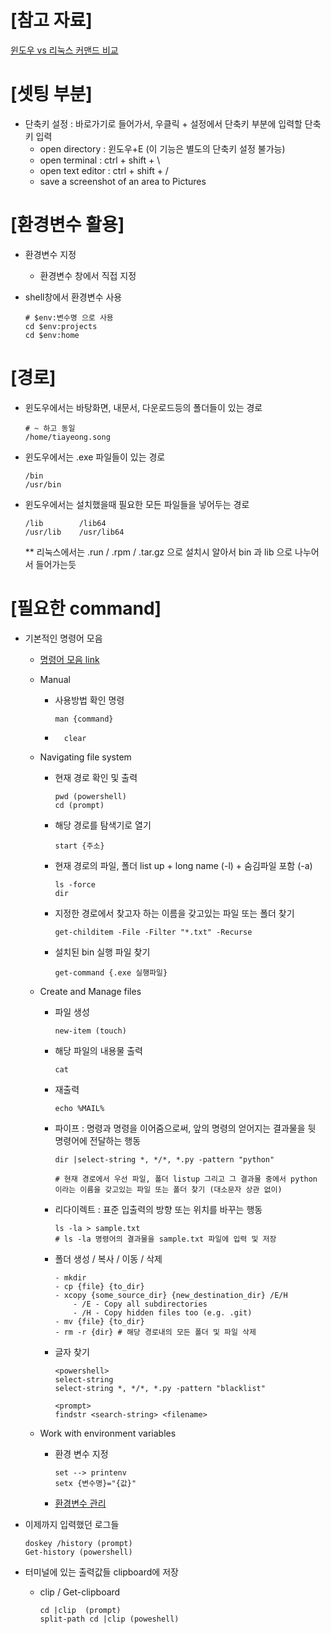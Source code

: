 
# [참고 자료]
[윈도우 vs 리눅스 커맨드 비교](https://velog.io/@seulgea/TIL-210830)

# [셋팅 부분]

    
- 단축키 설정 : 바로가기로 들어가서, 우클릭 + 설정에서 단축키 부분에 입력할 단축키 입력
    - open directory : 윈도우+E (이 기능은 별도의 단축키 설정 불가능)
    - open terminal : ctrl + shift + \
    - open text editor : ctrl + shift + /
    - save a screenshot of an area to Pictures

# [환경변수 활용]
- 환경변수 지정
    - 환경변수 창에서 직접 지정
    
- shell창에서 환경변수 사용
    ```
    # $env:변수명 으로 사용
    cd $env:projects
    cd $env:home
    ```


# [경로]
- 윈도우에서는 바탕화면, 내문서, 다운로드등의 폴더들이 있는 경로
    ```
    # ~ 하고 동일 
    /home/tiayeong.song
    ```
- 윈도우에서는 .exe 파일들이 있는 경로
    ```
    /bin
    /usr/bin
    ```
    
- 윈도우에서는 설치했을때 필요한 모든 파일들을 넣어두는 경로
    ```
    /lib        /lib64
    /usr/lib    /usr/lib64
    ```
    ** 리눅스에서는 .run / .rpm / .tar.gz 으로 설치시 알아서 bin 과 lib 으로 나누어서 들어가는듯






# [필요한 command]

- 기본적인 명령어 모음

    - [명령어 모음 link](https://dana-study-log.tistory.com/entry/Linux-%EB%A6%AC%EB%88%85%EC%8A%A4-%EB%AA%85%EB%A0%B9%EC%96%B4-%EB%AA%A8%EC%9D%8C#mv)

    - Manual
        - 사용방법 확인 명령
            ```
            man {command}
           ```
        - ```
            clear
            ```
    - Navigating file system
        - 현재 경로 확인 및 출력
            ```
            pwd (powershell) 
            cd (prompt)
            ```
        - 해당 경로를 탐색기로 열기
            ```
            start {주소}
            ```
        - 현재 경로의 파일, 폴더 list up + long name (-l) + 숨김파일 포함 (-a)
            ```
            ls -force
            dir
            ```
        - 지정한 경로에서 찾고자 하는 이름을 갖고있는 파일 또는 폴더 찾기
            ```
            get-childitem -File -Filter "*.txt" -Recurse
            ```
        - 설치된 bin 실행 파일 찾기
            ```
            get-command {.exe 실행파일}
            ```
    - Create and Manage files
        - 파일 생성
            ```
            new-item (touch)
            ```
        - 해당 파일의 내용물 출력
            ```
            cat
            ```
        - 재출력
            ```
            echo %MAIL%
            ```
        - 파이프 : 명령과 명령을 이어줌으로써, 앞의 명령의 얻어지는 결과물을 뒷 명령어에 전달하는 행동
            ```
            dir |select-string *, */*, *.py -pattern "python"
            
            # 현재 경로에서 우선 파일, 폴더 listup 그리고 그 결과물 중에서 python 이라는 이름을 갖고있는 파일 또는 폴더 찾기 (대소문자 상관 없이)
            ```
        - 리다이렉트 : 표준 입출력의 방향 또는 위치를 바꾸는 행동
            ```
            ls -la > sample.txt 
            # ls -la 명령어의 결과물을 sample.txt 파일에 입력 및 저장
            ```
        - 폴더 생성 / 복사 / 이동 / 삭제
            ```
            - mkdir
            - cp {file} {to_dir}
            - xcopy {some_source_dir} {new_destination_dir} /E/H 
                - /E - Copy all subdirectories
                - /H - Copy hidden files too (e.g. .git)
            - mv {file} {to_dir}
            - rm -r {dir} # 해당 경로내의 모든 폴더 및 파일 삭제
            ```
        - 글자 찾기
            ```
            <powershell>
            select-string
            select-string *, */*, *.py -pattern "blacklist"

            <prompt>
            findstr <search-string> <filename>
            ```
    - Work with environment variables
        - 환경 변수 지정
            ```
            set --> printenv
            setx {변수명}="{값}"
            ```
        - [환경변수 관리](https://sosobaba.tistory.com/279)






- 이제까지 입력했던 로그들
    ```
    doskey /history (prompt)
    Get-history (powershell)
    ```


- 터미널에 있는 출력값들 clipboard에 저장
    - clip / Get-clipboard
        ```
        cd |clip  (prompt)
        split-path cd |clip (poweshell)
        ```





